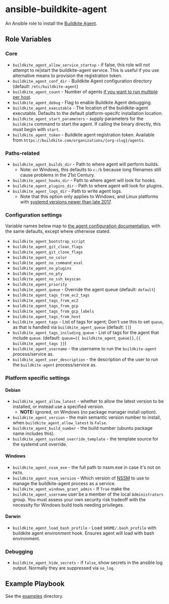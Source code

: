 # ansible-buildkite-agent

An Ansible role to install the [Buildkite Agent](https://buildkite.com/docs/agent/v3).

## Role Variables

### Core

- `buildkite_agent_allow_service_startup` - if false, this role will not attempt to re|start the buildkite-agent service. This is useful if you use alternative means to provision the registration token.
- `buildkite_agent_conf_dir` - Buildkite Agent configuration directory (default: `/etc/buildkite-agent`)
- `buildkite_agent_count` - Number of agents [if you want to run multiple per host](https://buildkite.com/docs/agent/v3/ubuntu#running-multiple-agents).
- `buildkite_agent_debug` - Flag to enable Buildkite Agent debugging.
- `buildkite_agent_executable` - The location of the buildkite-agent executable.  Defaults to the default platform-specifc installation location.
- `buildkite_agent_start_parameters` - supply parameters for the `buildkite` command to start the agent.  If calling the binary directly, this must begin with `start`.
- `buildkite_agent_token` - Buildkite agent registration token. Available from `https://buildkite.com/organizations/{org-slug}/agents`.

### Paths-related

- `buildkite_agent_builds_dir` - Path to where agent will perform builds.
  - Note: on Windows, this defaults to `c:/b` because long filenames still cause problems in the 21st Century.
- `buildkite_agent_hooks_dir` - Path to where agent will look for hooks.
- `buildkite_agent_plugins_dir` - Path to where agent will look for plugins.
- `buildkite_agent_logs_dir` - Path to write agent logs.
  - Note that this option only applies to Windows, and Linux platforms with [systemd versions newer than late 2017](https://github.com/systemd/systemd/issues/3991).

### Configuration settings

Variable names below map to [the agent configuration documentation](https://buildkite.com/docs/agent/v3/configuration#configuration-settings), with the same defaults, except where otherwise stated.

- `buildkite_agent_bootstrap_script`
- `buildkite_agent_git_clean_flags`
- `buildkite_agent_git_clone_flags`
- `buildkite_agent_no_color`
- `buildkite_agent_no_command_eval`
- `buildkite_agent_no_plugins`
- `buildkite_agent_no_pty`
- `buildkite_agent_no_ssh_keyscan`
- `buildkite_agent_priority`
- `buildkite_agent_queue` - Override the agent queue (default: `default`)
- `buildkite_agent_tags_from_ec2_tags`
- `buildkite_agent_tags_from_ec2`
- `buildkite_agent_tags_from_gcp`
- `buildkite_agent_tags_from_gcp_labels`
- `buildkite_agent_tags_from_host`
- `buildkite_agent_tags` - List of tags for agent; Don't use this to set `queue`, as that is handled via `buildkite_agent_queue` (default: `[]`)
- `buildkite_agent_tags_including_queue` - List of tags for the agent that include `queue`. (default: `queue={{ buildkite_agent_queue}},{{ buildkite_agent_tags }}`)
- `buildkite_agent_username` - the username to run the `buildkite-agent` process/service as.
- `buildkite_agent_user_description` - the description of the user to run the `buildkite-agent` process/service as.

### Platform specific settings

#### Debian

- `buildkite_agent_allow_latest` - whether to allow the latest version to be installed, or instead use a specified version.
  - **NOTE:** ignored, on Windows (no package manager install option).
- `buildkite_agent_version` - the main semantic version number to install, when `buildkite_agent_allow_latest` is `False`.
- `buildkite_agent_build_number` - the build number (ubuntu package name includes this).
- `buildkite_agent_systemd_override_template` - the template source for the systemd unit override.

#### Windows

- `buildkite_agent_nssm_exe` - the full path to nssm.exe in case it's not on `PATH`.
- `buildkite_agent_nssm_version` - Which version of [NSSM] to use to manage the buildkite-agent process as a service.
- `buildkite_agent_windows_grant_admin` - If `True` make the `buildkite_agent_username` user be a member of the local `Administrators` group. You must assess your own security risk tradeoff with the necessity for Windows build tools needing privileges.

#### Darwin

- `buildkite_agent_load_bash_profile` - Load `$HOME/.bash_profile` with buildkite agent environment hook. Ensures agent will load with bash environment.

### Debugging

- `buildkite_agent_hide_secrets` - if `false`, show secrets in the ansible log output. Normally they are suppressed via `no_log`.

## Example Playbook

See the [examples](./examples/) directory.

[NSSM]: https://nssm.cc
